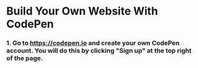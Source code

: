 # Build Your Own Website With CodePen 

### 1. Go to https://codepen.io and create your own CodePen account. You will do this by clicking "Sign up" at the top right of the page.
